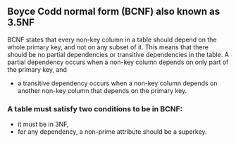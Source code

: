 ## Boyce Codd normal form (BCNF) also known as 3.5NF

BCNF states that every non-key column in a table should depend on the whole primary key, and not on any subset of it. 
This means that there should be no partial dependencies or transitive dependencies in the table. 
A partial dependency occurs when a non-key column depends on only part of the primary key, and 

- a transitive dependency occurs when a non-key column depends on another non-key column that depends on the primary key.

### A table must satisfy two conditions to be in BCNF:
- it must be in 3NF,
- for any dependency, a non-prime attribute should be a superkey.
